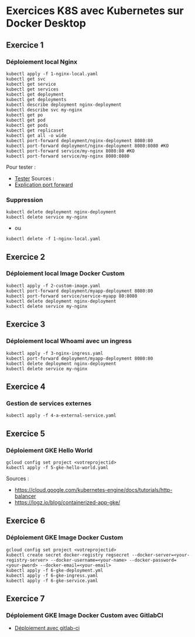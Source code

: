 # Exercices K8S avec Kubernetes sur Docker Desktop

## Exercice 1

### Déploiement local Nginx  
```
kubectl apply -f 1-nginx-local.yaml 
kubectl get svc
kubectl get service
kubectl get services
kubectl get deployment
kubectl get deployments
kubectl describe deployment nginx-deployment
kubectl describe svc my-nginx
kubectl get po
kubectl get pod
kubectl get pods        
kubectl get replicaset
kubectl get all -o wide
kubectl port-forward deployment/nginx-deployment 8080:80
kubectl port-forward deployment/nginx-deployment 8080:8080 #KO
kubectl port-forward service/my-nginx 8080:80 #KO
kubectl port-forward service/my-nginx 8080:8080
```

Pour tester :
- [Tester](http://localhost:8080/) 
Sources :
- [Explication port forward](https://kubernetes.io/docs/tasks/access-application-cluster/port-forward-access-application-cluster/)

### Suppression
```
kubectl delete deployment nginx-deployment
kubectl delete service my-nginx
```
* ou

```
kubectl delete -f 1-nginx-local.yaml
```

## Exercice 2

### Déploiement local Image Docker Custom
```
kubectl apply -f 2-custom-image.yaml 
kubectl port-forward deployment/myapp-deployment 8080:80
kubectl port-forward service/service-myapp 80:8080
kubectl delete deployment nginx-deployment
kubectl delete service my-nginx
```
## Exercice 3

### Déploiement local Whoami avec un ingress
```
kubectl apply -f 3-nginx-ingress.yaml
kubectl port-forward deployment/myapp-deployment 8080:80
kubectl delete deployment nginx-deployment
kubectl delete service my-nginx
```

## Exercice 4

### Gestion de services externes
```
kubectl apply -f 4-a-external-service.yaml
```

## Exercice 5

### Déploiement GKE Hello World
```
gcloud config set project <votreprojectid>
kubectl apply -f 5-gke-hello-world.yaml
```

Sources :
* https://cloud.google.com/kubernetes-engine/docs/tutorials/http-balancer
* https://logz.io/blog/containerized-app-gke/

## Exercice 6

### Déploiement GKE Image Docker Custom
```
gcloud config set project <votreprojectid>
kubectl create secret docker-registry regsecret --docker-server=<your-registry-server> --docker-username=<your-name> --docker-password=<your-pword> --docker-email=<your-email>
kubectl apply -f 6-gke-deployment.yml
kubectl apply -f 6-gke-ingress.yaml
kubectl apply -f 6-gke-service.yaml
```

## Exercice 7

### Déploiement GKE Image Docker Custom avec GitlabCI
* [Déploiement avec gitlab-ci](https://blog.searce.com/gitlab-ci-cd-to-deploy-applications-on-gke-using-shared-runner-47f8c42817ac)
